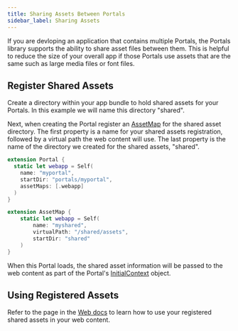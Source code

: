 ```yaml
---
title: Sharing Assets Between Portals
sidebar_label: Sharing Assets
---
```


If you are devloping an application that contains multiple Portals, the Portals library supports the ability to share asset files between them. This is helpful to reduce the size of your overall app if those Portals use assets that are the same such as large media files or font files.

## Register Shared Assets

Create a directory within your app bundle to hold shared assets for your Portals. In this example we will name this directory "shared".

Next, when creating the Portal register an [AssetMap](https://ionic-portals-ios.vercel.app/documentation/ionicportals/assetmap) for the shared asset directory. The first property is a name for your shared assets registration, followed by a virtual path the web content will use. The last property is the name of the directory we created for the shared assets, "shared".

```swift
extension Portal {
  static let webapp = Self(
    name: "myportal",
    startDir: "portals/myportal",
    assetMaps: [.webapp]
  )
}

extension AssetMap {
    static let webapp = Self(
        name: "myshared",
        virtualPath: "/shared/assets", 
        startDir: "shared"
    )
}
```

When this Portal loads, the shared asset information will be passed to the web content as part of the Portal's [InitialContext](../../for-web/portals-plugin#initialcontext) object.

## Using Registered Assets

Refer to the page in the [Web docs](../../for-web/sharing-assets) to learn how to use your registered shared assets in your web content.